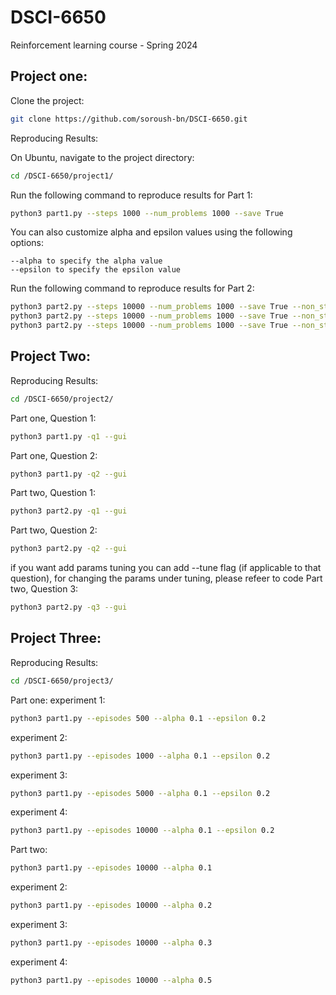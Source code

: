 # DSCI-6650
Reinforcement learning course - Spring 2024

## Project one:

Clone the project:
```bash
git clone https://github.com/soroush-bn/DSCI-6650.git
```

Reproducing Results:

On Ubuntu, navigate to the project directory:
```bash
cd /DSCI-6650/project1/
```
Run the following command to reproduce results for Part 1:
```bash
python3 part1.py --steps 1000 --num_problems 1000 --save True

```

You can also customize alpha and epsilon values using the following options:

    --alpha to specify the alpha value
    --epsilon to specify the epsilon value


Run the following command to reproduce results for Part 2:
```bash
python3 part2.py --steps 10000 --num_problems 1000 --save True --non_stationary "gradual" --gradual_type "drift"
python3 part2.py --steps 10000 --num_problems 1000 --save True --non_stationary "gradual" --gradual_type "revert"
python3 part2.py --steps 10000 --num_problems 1000 --save True --non_stationary "abrupt"
```



## Project Two:


Reproducing Results:


```bash
cd /DSCI-6650/project2/
```


Part one, Question 1: 
```bash
python3 part1.py -q1 --gui  
```

Part one, Question 2: 
```bash
python3 part1.py -q2 --gui  
```

Part two, Question 1: 
```bash
python3 part2.py -q1 --gui  
```

Part two, Question 2: 
```bash
python3 part2.py -q2 --gui  
```


if you want add params tuning you can add --tune flag (if applicable to that question), for changing the params under tuning, please refeer to code
Part two, Question 3: 
```bash
python3 part2.py -q3 --gui  
```



## Project Three:
Reproducing Results:


```bash
cd /DSCI-6650/project3/
```


Part one:
experiment 1:
```bash
python3 part1.py --episodes 500 --alpha 0.1 --epsilon 0.2
```
experiment 2:
```bash
python3 part1.py --episodes 1000 --alpha 0.1 --epsilon 0.2
```
experiment 3:
```bash
python3 part1.py --episodes 5000 --alpha 0.1 --epsilon 0.2
```
experiment 4:
```bash
python3 part1.py --episodes 10000 --alpha 0.1 --epsilon 0.2
```

Part two:

```bash
python3 part1.py --episodes 10000 --alpha 0.1 
```
experiment 2:
```bash
python3 part1.py --episodes 10000 --alpha 0.2 
```
experiment 3:
```bash
python3 part1.py --episodes 10000 --alpha 0.3 
```
experiment 4:
```bash
python3 part1.py --episodes 10000 --alpha 0.5 
```
